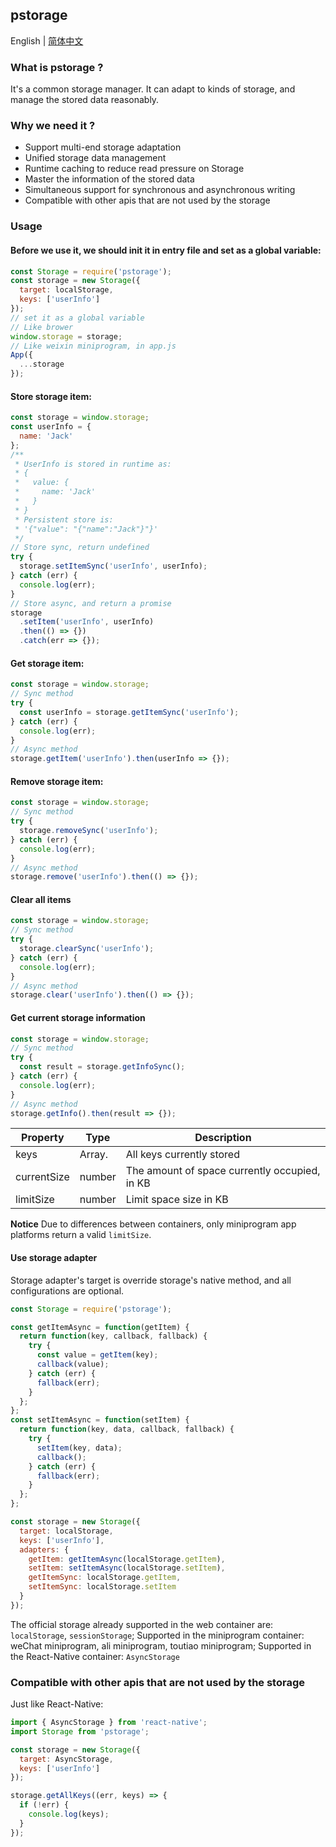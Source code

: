 ## pstorage

English | [简体中文](./README-zh_CN.md)

### What is pstorage ?

It's a common storage manager. It can adapt to kinds of storage, and manage the stored data reasonably.

### Why we need it ?

- Support multi-end storage adaptation
- Unified storage data management
- Runtime caching to reduce read pressure on Storage
- Master the information of the stored data
- Simultaneous support for synchronous and asynchronous writing
- Compatible with other apis that are not used by the storage

### Usage

#### Before we use it, we should init it in entry file and set as a global variable:

```javascript
const Storage = require('pstorage');
const storage = new Storage({
  target: localStorage,
  keys: ['userInfo']
});
// set it as a global variable
// Like brower
window.storage = storage;
// Like weixin miniprogram, in app.js
App({
  ...storage
});
```

#### Store storage item:

```javascript
const storage = window.storage;
const userInfo = {
  name: 'Jack'
};
/**
 * UserInfo is stored in runtime as:
 * {
 *   value: {
 *     name: 'Jack'
 *   }
 * }
 * Persistent store is:
 * '{"value": "{"name":"Jack"}"}'
 */
// Store sync, return undefined
try {
  storage.setItemSync('userInfo', userInfo);
} catch (err) {
  console.log(err);
}
// Store async, and return a promise
storage
  .setItem('userInfo', userInfo)
  .then(() => {})
  .catch(err => {});
```

#### Get storage item:

```javascript
const storage = window.storage;
// Sync method
try {
  const userInfo = storage.getItemSync('userInfo');
} catch (err) {
  console.log(err);
}
// Async method
storage.getItem('userInfo').then(userInfo => {});
```

#### Remove storage item:

```javascript
const storage = window.storage;
// Sync method
try {
  storage.removeSync('userInfo');
} catch (err) {
  console.log(err);
}
// Async method
storage.remove('userInfo').then(() => {});
```

#### Clear all items

```javascript
const storage = window.storage;
// Sync method
try {
  storage.clearSync('userInfo');
} catch (err) {
  console.log(err);
}
// Async method
storage.clear('userInfo').then(() => {});
```

#### Get current storage information

```javascript
const storage = window.storage;
// Sync method
try {
  const result = storage.getInfoSync();
} catch (err) {
  console.log(err);
}
// Async method
storage.getInfo().then(result => {});
```

| Property    | Type           | Description                                   |
| ----------- | -------------- | --------------------------------------------- |
| keys        | Array.<string> | All keys currently stored                     |
| currentSize | number         | The amount of space currently occupied, in KB |
| limitSize   | number         | Limit space size in KB                        |

**Notice**
Due to differences between containers, only miniprogram app platforms return a valid `limitSize`.

#### Use storage adapter

Storage adapter's target is override storage's native method, and all configurations are optional.

```javascript
const Storage = require('pstorage');

const getItemAsync = function(getItem) {
  return function(key, callback, fallback) {
    try {
      const value = getItem(key);
      callback(value);
    } catch (err) {
      fallback(err);
    }
  };
};
const setItemAsync = function(setItem) {
  return function(key, data, callback, fallback) {
    try {
      setItem(key, data);
      callback();
    } catch (err) {
      fallback(err);
    }
  };
};

const storage = new Storage({
  target: localStorage,
  keys: ['userInfo'],
  adapters: {
    getItem: getItemAsync(localStorage.getItem),
    setItem: setItemAsync(localStorage.setItem),
    getItemSync: localStorage.getItem,
    setItemSync: localStorage.setItem
  }
});
```

The official storage already supported in the web container are: `localStorage`, `sessionStorage`;
Supported in the miniprogram container: weChat miniprogram, ali miniprogram, toutiao miniprogram;
Supported in the React-Native container: `AsyncStorage`

### Compatible with other apis that are not used by the storage

Just like React-Native:

```javascript
import { AsyncStorage } from 'react-native';
import Storage from 'pstorage';

const storage = new Storage({
  target: AsyncStorage,
  keys: ['userInfo']
});

storage.getAllKeys((err, keys) => {
  if (!err) {
    console.log(keys);
  }
});
```
